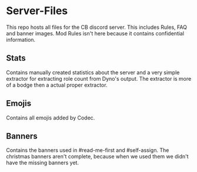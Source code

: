 # Server-Files

This repo hosts all files for the CB discord server. This includes Rules, FAQ and banner images.
Mod Rules isn't here because it contains confidential information.

## Stats

Contains manually created statistics about the server and a very simple extractor for extracting role count from Dyno's output. The extractor is more of a bodge then a actual proper extractor.

## Emojis

Contains all emojis added by Codec.

## Banners

Contains the banners used in #read-me-first and #self-assign. The christmas banners aren't complete, because when we used them we didn't have the missing banners yet.
